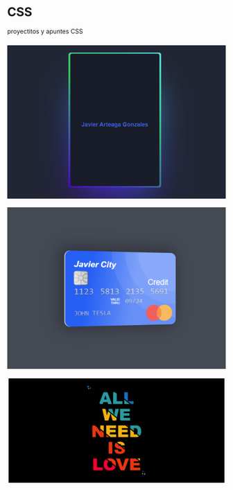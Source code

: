# CSS
proyectitos y apuntes CSS

<div class="image-container" style="display: flex;
    flex-wrap: wrap;
    justify-content: center;">
  <img src="https://github.com/javierstamina/CSS/blob/main/img/Captura.PNG" style="width: auto; max-width: 100%; margin: 10px;" />
  <img src="https://github.com/javierstamina/CSS/blob/main/img/Credit-card.PNG" style="width: auto; max-width: 100%; margin: 10px;"/>
  <img src="https://github.com/javierstamina/CSS/blob/main/img/multicolor.PNG" style="width: auto; max-width: 100%; margin: 10px;"/>
</div>
